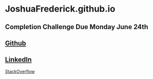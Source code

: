 # JoshuaFrederick.github.io
Completion Challenge Due Monday June 24th  
---
[Github](https://github.com/JoshuaFrederick)  
---
[LinkedIn](https://www.linkedin.com/in/joshua-frederick)  
---
[StackOverflow](https://stackoverflow.com/story/joshuafrederick)  
